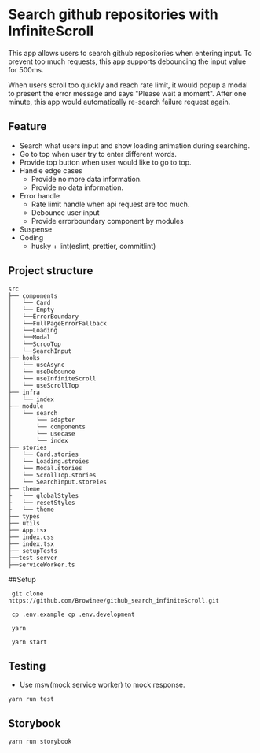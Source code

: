 # Search github repositories with InfiniteScroll

This app allows users to search github repositories when entering input. To prevent too much requests, this app supports debouncing
the input value for 500ms.

When users scroll too quickly and reach rate limit, it would popup a modal to present the
error message and says "Please wait a moment". After one minute, this app would automatically re-search failure request again.

## Feature

- Search what users input and show loading animation during searching.
- Go to top when user try to enter different words.
- Provide top button when user would like to go to top.
- Handle edge cases
  - Provide no more data information.
  - Provide no data information.
- Error handle
  - Rate limit handle when api request are too much.
  - Debounce user input
  - Provide errorboundary component by modules
- Suspense
- Coding
  - husky + lint(eslint, prettier, commitlint)

## Project structure

```
src
├── components
│   └── Card
│   └── Empty
│   └──ErrorBoundary
│   └──FullPageErrorFallback
│   └──Loading
│   └──Modal
│   └──ScrooTop
│   └──SearchInput
├── hooks
│   └── useAsync
│   └── useDebounce
│   └── useInfiniteScroll
│   └── useScrollTop
├── infra
│   └── index
├── module
│   └── search
│       └── adapter
│       └── components
│       └── usecase
│       └── index
├── stories
│   └── Card.stories
│   └── Loading.stroies
│   └── Modal.stories
│   └── ScrollTop.stories
│   └── SearchInput.storeies
├── theme
├   └── globalStyles
├   └── resetStyles
├   └── theme
├── types
├── utils
├── App.tsx
├── index.css
├── index.tsx
├── setupTests
├──test-server
├──serviceWorker.ts
```

##Setup

```shell
 git clone https://github.com/Browinee/github_search_infiniteScroll.git

 cp .env.example cp .env.development

 yarn

 yarn start
```

## Testing

- Use msw(mock service worker) to mock response.

```shell
yarn run test
```

## Storybook

```shell
yarn run storybook
```
